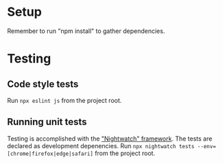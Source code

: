 # Setup
Remember to run "npm install" to gather dependencies.

# Testing

## Code style tests
Run `npx eslint js` from the project root.

## Running unit tests
Testing is accomplished with the ["Nightwatch" framework](https://nightwatchjs.org/). The tests are declared as development depenencies.
Run `npx nightwatch tests --env=[chrome|firefox|edge|safari]` from the project root.
